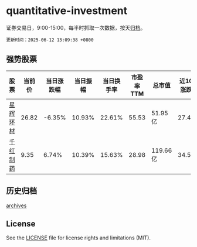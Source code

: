 # quantitative-investment

证券交易日，9:00-15:00，每半时抓取一次数据，按天[归档](archives)。

`更新时间：2025-06-12 13:09:38 +0800`

## 强势股票

|股票|当前价|当日涨跌幅|当日振幅|当日换手率|市盈率TTM|总市值|近10日涨跌幅|
|----|----|----|----|----|----|----|----|
|[星辉环材](https://xueqiu.com/S/SZ300834)|26.82|-6.35%|10.93%|22.61%|55.53|51.95亿|27.41%|
|[千红制药](https://xueqiu.com/S/SZ002550)|9.35|6.74%|10.39%|15.63%|28.98|119.66亿|34.53%|

## 历史归档

[archives](archives)

## License

See the [LICENSE](LICENSE) file for license rights and limitations (MIT).